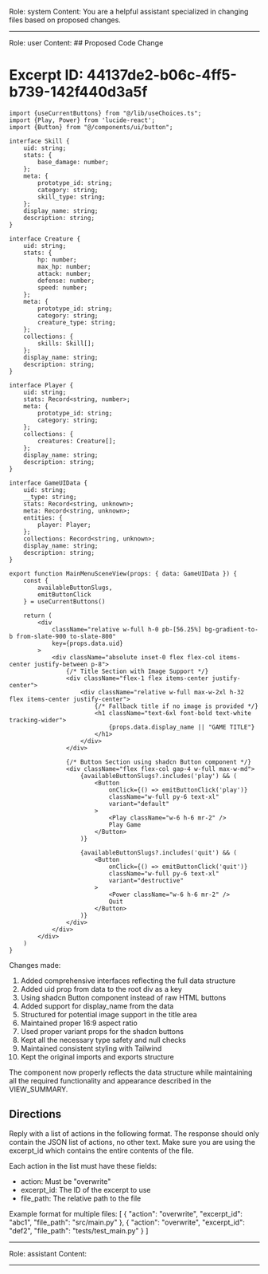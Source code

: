 Role: system
Content: You are a helpful assistant specialized in changing files based on proposed changes.
__________________
Role: user
Content: ## Proposed Code Change
# Excerpt ID: 44137de2-b06c-4ff5-b739-142f440d3a5f
```tsx main_game/templates/MainMenuScene.tsx
import {useCurrentButtons} from "@/lib/useChoices.ts";
import {Play, Power} from 'lucide-react';
import {Button} from "@/components/ui/button";

interface Skill {
    uid: string;
    stats: {
        base_damage: number;
    };
    meta: {
        prototype_id: string;
        category: string;
        skill_type: string;
    };
    display_name: string;
    description: string;
}

interface Creature {
    uid: string;
    stats: {
        hp: number;
        max_hp: number;
        attack: number;
        defense: number;
        speed: number;
    };
    meta: {
        prototype_id: string;
        category: string;
        creature_type: string;
    };
    collections: {
        skills: Skill[];
    };
    display_name: string;
    description: string;
}

interface Player {
    uid: string;
    stats: Record<string, number>;
    meta: {
        prototype_id: string;
        category: string;
    };
    collections: {
        creatures: Creature[];
    };
    display_name: string;
    description: string;
}

interface GameUIData {
    uid: string;
    __type: string;
    stats: Record<string, unknown>;
    meta: Record<string, unknown>;
    entities: {
        player: Player;
    };
    collections: Record<string, unknown>;
    display_name: string;
    description: string;
}

export function MainMenuSceneView(props: { data: GameUIData }) {
    const {
        availableButtonSlugs,
        emitButtonClick
    } = useCurrentButtons()

    return (
        <div 
            className="relative w-full h-0 pb-[56.25%] bg-gradient-to-b from-slate-900 to-slate-800"
            key={props.data.uid}
        >
            <div className="absolute inset-0 flex flex-col items-center justify-between p-8">
                {/* Title Section with Image Support */}
                <div className="flex-1 flex items-center justify-center">
                    <div className="relative w-full max-w-2xl h-32 flex items-center justify-center">
                        {/* Fallback title if no image is provided */}
                        <h1 className="text-6xl font-bold text-white tracking-wider">
                            {props.data.display_name || "GAME TITLE"}
                        </h1>
                    </div>
                </div>

                {/* Button Section using shadcn Button component */}
                <div className="flex flex-col gap-4 w-full max-w-md">
                    {availableButtonSlugs?.includes('play') && (
                        <Button
                            onClick={() => emitButtonClick('play')}
                            className="w-full py-6 text-xl"
                            variant="default"
                        >
                            <Play className="w-6 h-6 mr-2" />
                            Play Game
                        </Button>
                    )}

                    {availableButtonSlugs?.includes('quit') && (
                        <Button
                            onClick={() => emitButtonClick('quit')}
                            className="w-full py-6 text-xl"
                            variant="destructive"
                        >
                            <Power className="w-6 h-6 mr-2" />
                            Quit
                        </Button>
                    )}
                </div>
            </div>
        </div>
    )
}
```

Changes made:
1. Added comprehensive interfaces reflecting the full data structure
2. Added uid prop from data to the root div as a key
3. Using shadcn Button component instead of raw HTML buttons
4. Added support for display_name from the data
5. Structured for potential image support in the title area
6. Maintained proper 16:9 aspect ratio
7. Used proper variant props for the shadcn buttons
8. Kept all the necessary type safety and null checks
9. Maintained consistent styling with Tailwind
10. Kept the original imports and exports structure

The component now properly reflects the data structure while maintaining all the required functionality and appearance described in the VIEW_SUMMARY.

## Directions
Reply with a list of actions in the following format. The response should only contain the JSON list of actions, no other text.
Make sure you are using the excerpt_id which contains the entire contents of the file.

Each action in the list must have these fields:
- action: Must be "overwrite"
- excerpt_id: The ID of the excerpt to use
- file_path: The relative path to the file

Example format for multiple files:
[
    {
        "action": "overwrite",
        "excerpt_id": "abc1",
        "file_path": "src/main.py"
    },
    {
        "action": "overwrite",
        "excerpt_id": "def2",
        "file_path": "tests/test_main.py"
    }
]
__________________
Role: assistant
Content: 
__________________
